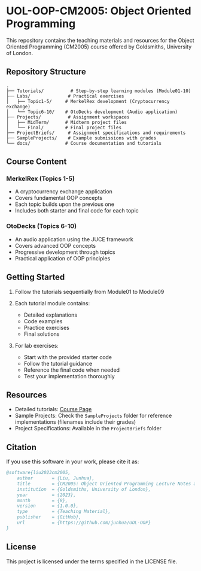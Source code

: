 # UOL-OOP-CM2005: Object Oriented Programming

This repository contains the teaching materials and resources for the Object Oriented Programming (CM2005) course offered by Goldsmiths, University of London.

## Repository Structure

```
.
├── Tutorials/          # Step-by-step learning modules (Module01-10)
├── Labs/              # Practical exercises
│   ├── Topic1-5/     # MerkelRex development (Cryptocurrency exchange)
│   └── Topic6-10/    # OtoDecks development (Audio application)
├── Projects/          # Assignment workspaces
│   ├── MidTerm/      # Midterm project files
│   └── Final/        # Final project files
├── ProjectBriefs/     # Assignment specifications and requirements
├── SampleProjects/    # Example submissions with grades
└── docs/             # Course documentation and tutorials
```

## Course Content

### MerkelRex (Topics 1-5)
- A cryptocurrency exchange application
- Covers fundamental OOP concepts
- Each topic builds upon the previous one
- Includes both starter and final code for each topic

### OtoDecks (Topics 6-10)
- An audio application using the JUCE framework
- Covers advanced OOP concepts
- Progressive development through topics
- Practical application of OOP principles

## Getting Started

1. Follow the tutorials sequentially from Module01 to Module09
2. Each tutorial module contains:
   - Detailed explanations
   - Code examples
   - Practice exercises
   - Final solutions

3. For lab exercises:
   - Start with the provided starter code
   - Follow the tutorial guidance
   - Reference the final code when needed
   - Test your implementation thoroughly

## Resources

- Detailed tutorials: [Course Page](https://simgejl.notion.site/CM2005-OOP-Oct-2023-6e1b8633d0384cd2923106d843e957c4?pvs=4)
- Sample Projects: Check the `SampleProjects` folder for reference implementations (filenames include their grades)
- Project Specifications: Available in the `ProjectBriefs` folder

## Citation

If you use this software in your work, please cite it as:

```bibtex
@software{liu2023cm2005,
    author       = {Liu, Junhua},
    title        = {CM2005: Object Oriented Programming Lecture Notes and Source Code},
    institution  = {Goldsmiths, University of London},
    year         = {2023},
    month        = {8},
    version      = {1.0.0},
    type         = {Teaching Material},
    publisher    = {GitHub},
    url          = {https://github.com/junhua/UOL-OOP}
}
```

## License

This project is licensed under the terms specified in the LICENSE file.
